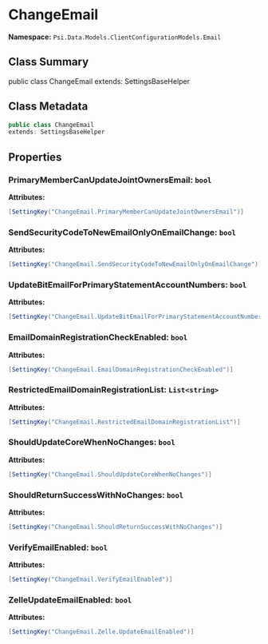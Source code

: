 # ChangeEmail

**Namespace:** `Psi.Data.Models.ClientConfigurationModels.Email`

## Class Summary

public class ChangeEmail
extends: SettingsBaseHelper

## Class Metadata

```typescript
public class ChangeEmail
extends: SettingsBaseHelper
```

## Properties

### PrimaryMemberCanUpdateJointOwnersEmail: `bool`

**Attributes:**
```csharp
[SettingKey("ChangeEmail.PrimaryMemberCanUpdateJointOwnersEmail")]
```

### SendSecurityCodeToNewEmailOnlyOnEmailChange: `bool`

**Attributes:**
```csharp
[SettingKey("ChangeEmail.SendSecurityCodeToNewEmailOnlyOnEmailChange")]
```

### UpdateBitEmailForPrimaryStatementAccountNumbers: `bool`

**Attributes:**
```csharp
[SettingKey("ChangeEmail.UpdateBitEmailForPrimaryStatementAccountNumbers")]
```

### EmailDomainRegistrationCheckEnabled: `bool`



**Attributes:**
```csharp
[SettingKey("ChangeEmail.EmailDomainRegistrationCheckEnabled")]
```

### RestrictedEmailDomainRegistrationList: `List<string>`



**Attributes:**
```csharp
[SettingKey("ChangeEmail.RestrictedEmailDomainRegistrationList")]
```

### ShouldUpdateCoreWhenNoChanges: `bool`



**Attributes:**
```csharp
[SettingKey("ChangeEmail.ShouldUpdateCoreWhenNoChanges")]
```

### ShouldReturnSuccessWithNoChanges: `bool`



**Attributes:**
```csharp
[SettingKey("ChangeEmail.ShouldReturnSuccessWithNoChanges")]
```

### VerifyEmailEnabled: `bool`



**Attributes:**
```csharp
[SettingKey("ChangeEmail.VerifyEmailEnabled")]
```

### ZelleUpdateEmailEnabled: `bool`



**Attributes:**
```csharp
[SettingKey("ChangeEmail.Zelle.UpdateEmailEnabled")]
```
